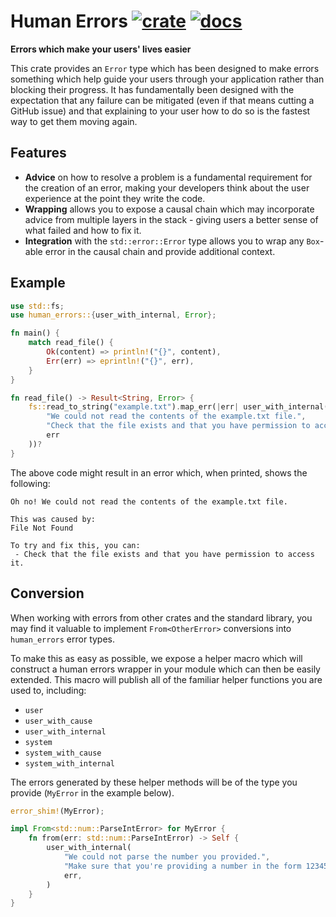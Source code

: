 # Human Errors [![crate](https://img.shields.io/crates/v/human-errors)](https://crates.io/crates/human-errors) [![docs](https://docs.rs/human-errors/badge.svg)](https://docs.rs/human-errors)
**Errors which make your users' lives easier**

This crate provides an `Error` type which has been designed to make errors
something which help guide your users through your application rather than
blocking their progress. It has fundamentally been designed with the expectation
that any failure can be mitigated (even if that means cutting a GitHub issue)
and that explaining to your user how to do so is the fastest way to get them
moving again.

## Features

- **Advice** on how to resolve a problem is a fundamental requirement for the creation of an error,
   making your developers think about the user experience at the point they write the code.
- **Wrapping** allows you to expose a causal chain which may incorporate advice from multiple layers
   in the stack - giving users a better sense of what failed and how to fix it.
- **Integration** with the `std::error::Error` type allows you to wrap any `Box`-able error in the
   causal chain and provide additional context.

## Example

```rust
use std::fs;
use human_errors::{user_with_internal, Error};

fn main() {
    match read_file() {
        Ok(content) => println!("{}", content),
        Err(err) => eprintln!("{}", err),
    }
}

fn read_file() -> Result<String, Error> {
    fs::read_to_string("example.txt").map_err(|err| user_with_internal(
        "We could not read the contents of the example.txt file.",
        "Check that the file exists and that you have permission to access it.",
        err
    ))?
}
```

The above code might result in an error which, when printed, shows the following:

```
Oh no! We could not read the contents of the example.txt file.

This was caused by:
File Not Found

To try and fix this, you can:
 - Check that the file exists and that you have permission to access it.
```

## Conversion
When working with errors from other crates and the standard library, you may
find it valuable to implement `From<OtherError>` conversions into `human_errors`
error types.

To make this as easy as possible, we expose a helper macro which will construct
a human errors wrapper in your module which can then be easily extended. This
macro will publish all of the familiar helper functions you are used to, including:

- `user`
- `user_with_cause`
- `user_with_internal`
- `system`
- `system_with_cause`
- `system_with_internal`

The errors generated by these helper methods will be of the type you provide (`MyError` in
the example below).

```rust
error_shim!(MyError);

impl From<std::num::ParseIntError> for MyError {
    fn from(err: std::num::ParseIntError) -> Self {
        user_with_internal(
            "We could not parse the number you provided.",
            "Make sure that you're providing a number in the form 12345 or -12345.",
            err,
        )
    }
}
```
